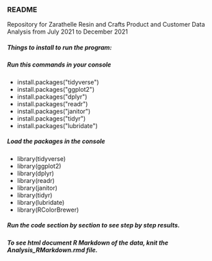 ### README

Repository for Zarathelle Resin and Crafts Product and Customer Data Analysis from July 2021 to December 2021

##### Things to install to run the program:

##### Run this commands in your console

* install.packages("tidyverse")
* install.packages("ggplot2")
* install.packages("dplyr")
* install.packages("readr")
* install.packages("janitor")
* install.packages("tidyr")
* install.packages("lubridate")

##### Load the packages in the console

* library(tidyverse)
* library(ggplot2)
* library(dplyr)
* library(readr)
* library(janitor)
* library(tidyr)
* library(lubridate)
* library(RColorBrewer)

##### Run the code section by section to see step by step results.
##### To see html document R Markdown of the data, knit the Analysis_RMarkdown.rmd file.
